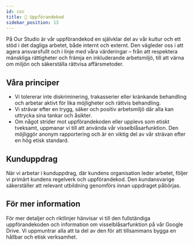 ```yaml
---
id: coc
title: 📖 Uppförandekod 
sidebar_position: 13
---
```

På Our Studio är vår uppförandekod en självklar del av vår kultur och ett stöd i det dagliga arbetet, både internt och externt. Den vägleder oss i att agera ansvarsfullt och i linje med våra värderingar – från att respektera mänskliga rättigheter och främja en inkluderande arbetsmiljö, till att värna om miljön och säkerställa rättvisa affärsmetoder.

## Våra principer
- Vi tolererar inte diskriminering, trakasserier eller kränkande behandling och arbetar aktivt för lika möjligheter och rättvis behandling.
- Vi strävar efter en trygg, säker och positiv arbetsmiljö där alla kan uttrycka sina tankar och åsikter.
- Om något strider mot uppförandekoden eller upplevs som etiskt tveksamt, uppmanar vi till att använda vår visselblåsarfunktion. Den möjliggör anonym rapportering och är en viktig del av vår strävan efter en hög etisk standard.

## Kunduppdrag
När vi arbetar i kunduppdrag, där kundens organisation leder arbetet, följer vi primärt kundens regelverk och uppförandekod. Den kundansvarige säkerställer att relevant utbildning genomförs innan uppdraget påbörjas.

## För mer information
För mer detaljer och riktlinjer hänvisar vi till den fullständiga uppförandekoden och information om visselblåsarfunktion på vår Google Drive. Vi uppmuntrar alla att ta del av den för att tillsammans bygga en hållbar och etisk verksamhet.